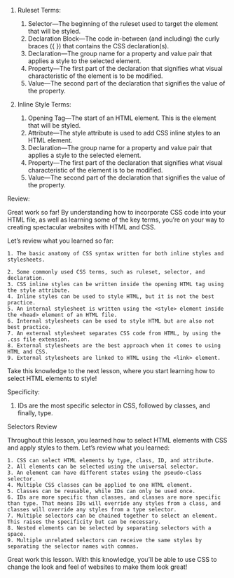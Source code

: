 1. Ruleset Terms:

   1. Selector—The beginning of the ruleset used to target the element that will be styled.
   2. Declaration Block—The code in-between (and including) the curly braces ({ }) that contains the CSS declaration(s).
   3. Declaration—The group name for a property and value pair that applies a style to the selected element.
   4. Property—The first part of the declaration that signifies what visual characteristic of the element is to be modified.
   5. Value—The second part of the declaration that signifies the value of the property.

2. Inline Style Terms:

   1. Opening Tag—The start of an HTML element. This is the element that will be styled.
   2. Attribute—The style attribute is used to add CSS inline styles to an HTML element.
   3. Declaration—The group name for a property and value pair that applies a style to the selected element.
   4. Property—The first part of the declaration that signifies what visual characteristic of the element is to be modified.
   5. Value—The second part of the declaration that signifies the value of the property.

Review:

Great work so far! By understanding how to incorporate CSS code into your HTML file, as well as learning some of the key terms, you’re on your way to creating spectacular websites with HTML and CSS.

Let’s review what you learned so far:

    1. The basic anatomy of CSS syntax written for both inline styles and stylesheets.

    2. Some commonly used CSS terms, such as ruleset, selector, and declaration.
    3. CSS inline styles can be written inside the opening HTML tag using the style attribute.
    4. Inline styles can be used to style HTML, but it is not the best practice.
    5. An internal stylesheet is written using the <style> element inside the <head> element of an HTML file.
    6. Internal stylesheets can be used to style HTML but are also not best practice.
    7. An external stylesheet separates CSS code from HTML, by using the .css file extension.
    8. External stylesheets are the best approach when it comes to using HTML and CSS.
    9. External stylesheets are linked to HTML using the <link> element.

Take this knowledge to the next lesson, where you start learning how to select HTML elements to style!

Specificity:

1. IDs are the most specific selector in CSS, followed by classes, and finally, type.

Selectors
Review

Throughout this lesson, you learned how to select HTML elements with CSS and apply styles to them. Let’s review what you learned:

    1. CSS can select HTML elements by type, class, ID, and attribute.
    2. All elements can be selected using the universal selector.
    3. An element can have different states using the pseudo-class selector.
    4. Multiple CSS classes can be applied to one HTML element.
    5. Classes can be reusable, while IDs can only be used once.
    6. IDs are more specific than classes, and classes are more specific than type. That means IDs will override any styles from a class, and classes will override any styles from a type selector.
    7. Multiple selectors can be chained together to select an element. This raises the specificity but can be necessary.
    8. Nested elements can be selected by separating selectors with a space.
    9. Multiple unrelated selectors can receive the same styles by separating the selector names with commas.

Great work this lesson. With this knowledge, you’ll be able to use CSS to change the look and feel of websites to make them look great!
